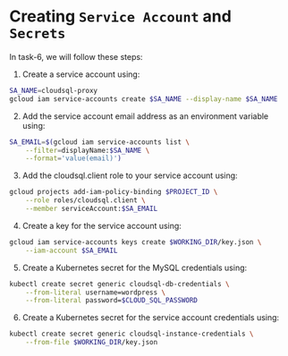 # Creating `Service Account` and `Secrets`

In task-6, we will follow these steps:

1. Create a service account using:
```bash
SA_NAME=cloudsql-proxy
gcloud iam service-accounts create $SA_NAME --display-name $SA_NAME
```
2. Add the service account email address as an environment variable using:
```bash
SA_EMAIL=$(gcloud iam service-accounts list \
    --filter=displayName:$SA_NAME \
    --format='value(email)')
```
3. Add the cloudsql.client role to your service account using:
```bash
gcloud projects add-iam-policy-binding $PROJECT_ID \
    --role roles/cloudsql.client \
    --member serviceAccount:$SA_EMAIL
```
4. Create a key for the service account using:
```bash
gcloud iam service-accounts keys create $WORKING_DIR/key.json \
    --iam-account $SA_EMAIL
```
5. Create a Kubernetes secret for the MySQL credentials using:
```bash
kubectl create secret generic cloudsql-db-credentials \
    --from-literal username=wordpress \
    --from-literal password=$CLOUD_SQL_PASSWORD
```
6. Create a Kubernetes secret for the service account credentials using:
```bash
kubectl create secret generic cloudsql-instance-credentials \
    --from-file $WORKING_DIR/key.json
```
